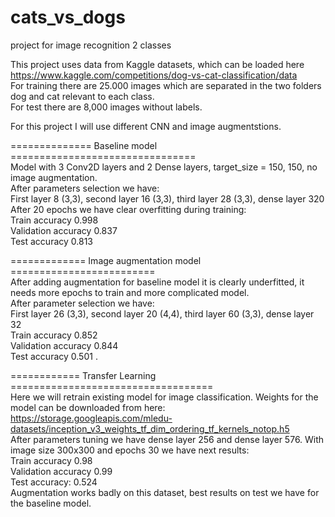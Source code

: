 # cats_vs_dogs
project for image recognition 2 classes

This project uses data from Kaggle datasets, which can be loaded here https://www.kaggle.com/competitions/dog-vs-cat-classification/data  
For training there are 25.000 images which are separated in the two folders dog and cat relevant to each class.  
For test there are 8,000 images without labels.  
  
For this project I will use different CNN and image augmentstions.

============== Baseline model ================================  
Model with 3 Conv2D layers and 2 Dense layers, target_size = 150, 150, no image augmentation.  
After parameters selection we have:  
First layer 8 (3,3), second layer 16 (3,3), third layer 28 (3,3), dense layer 320  
After 20 epochs we have clear overfitting during training:  
Train accuracy 0.998  
Validation accuracy 0.837  
Test accuracy 0.813
   
============= Image augmentation model =========================  
After adding augmentation for baseline model it is clearly underfitted, it needs more epochs to train and more complicated model.  
After parameter selection we have:  
First layer 26 (3,3), second layer 20 (4,4), third layer 60 (3,3), dense layer 32  
Train accuracy  0.852   
Validation accuracy 0.844  
Test accuracy 0.501  .  
  
============ Transfer Learning ===================================  
Here we will retrain existing model for image classification. Weights for the model can be downloaded from here:  
https://storage.googleapis.com/mledu-datasets/inception_v3_weights_tf_dim_ordering_tf_kernels_notop.h5  
After parameters tuning we have dense layer 256 and dense layer 576.  With image size 300x300 and epochs 30 we have next results:  
Train accuracy 0.98  
Validation accuracy 0.99  
Test accuracy: 0.524  
Augmentation works badly on this dataset, best results on test we have for the baseline model.

